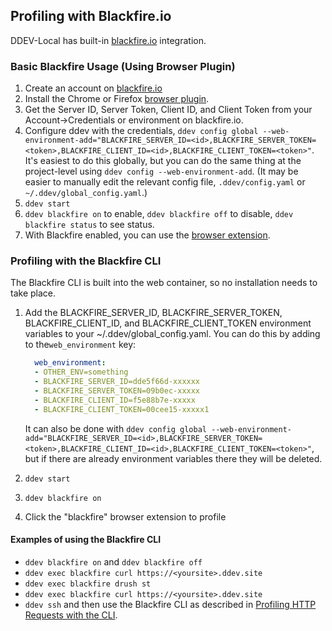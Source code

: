 ## Profiling with Blackfire.io

DDEV-Local has built-in [blackfire.io](https://blackfire.io) integration.

### Basic Blackfire Usage (Using Browser Plugin)

1. Create an account on [blackfire.io](https://blackfire.io)
2. Install the Chrome or Firefox [browser plugin](https://blackfire.io/docs/profiling-cookbooks/profiling-http-via-browser).
3. Get the Server ID, Server Token, Client ID, and Client Token from your Account->Credentials or environment on blackfire.io.
4. Configure ddev with the credentials, `ddev config global --web-environment-add="BLACKFIRE_SERVER_ID=<id>,BLACKFIRE_SERVER_TOKEN=<token>,BLACKFIRE_CLIENT_ID=<id>,BLACKFIRE_CLIENT_TOKEN=<token>"`. It's easiest to do this globally, but you can do the same thing at the project-level using `ddev config --web-environment-add`. (It may be easier to manually edit the relevant config file, `.ddev/config.yaml` or `~/.ddev/global_config.yaml`.)
5. `ddev start`
6. `ddev blackfire on` to enable, `ddev blackfire off` to disable, `ddev blackfire status` to see status.
7. With Blackfire enabled, you can use the [browser extension](https://blackfire.io/docs/profiling-cookbooks/profiling-http-via-browser).

### Profiling with the Blackfire CLI

The Blackfire CLI is built into the web container, so no installation needs to take place.

1. Add the BLACKFIRE_SERVER_ID, BLACKFIRE_SERVER_TOKEN, BLACKFIRE_CLIENT_ID, and BLACKFIRE_CLIENT_TOKEN environment variables to your ~/.ddev/global_config.yaml. You can do this by adding to the`web_environment` key:

    ```yaml
      web_environment:
      - OTHER_ENV=something
      - BLACKFIRE_SERVER_ID=dde5f66d-xxxxxx
      - BLACKFIRE_SERVER_TOKEN=09b0ec-xxxxx
      - BLACKFIRE_CLIENT_ID=f5e88b7e-xxxxx
      - BLACKFIRE_CLIENT_TOKEN=00cee15-xxxxx1

    ```

   It can also be done with `ddev config global --web-environment-add="BLACKFIRE_SERVER_ID=<id>,BLACKFIRE_SERVER_TOKEN=<token>,BLACKFIRE_CLIENT_ID=<id>,BLACKFIRE_CLIENT_TOKEN=<token>"`, but if there are already environment variables there they will be deleted.
2. `ddev start`
3. `ddev blackfire on`
4. Click the "blackfire" browser extension to profile

#### Examples of using the Blackfire CLI

* `ddev blackfire on` and `ddev blackfire off`
* `ddev exec blackfire curl https://<yoursite>.ddev.site`
* `ddev exec blackfire drush st`
* `ddev exec blackfire curl https://<yoursite>.ddev.site`
* `ddev ssh` and then use the Blackfire CLI as described in [Profiling HTTP Requests with the CLI](https://blackfire.io/docs/profiling-cookbooks/profiling-http-via-cli).
